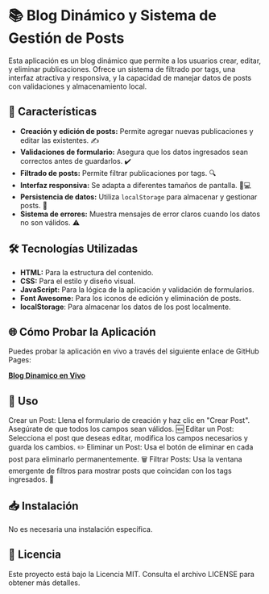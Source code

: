 #  📚 Blog Dinámico y Sistema de Gestión de Posts 

Esta aplicación es un blog dinámico que permite a los usuarios crear, editar, y eliminar publicaciones. Ofrece un sistema de filtrado por tags, una interfaz atractiva y responsiva, y la capacidad de manejar datos de posts con validaciones y almacenamiento local.

## 🌟 Características 

- **Creación y edición de posts:** Permite agregar nuevas publicaciones y editar las existentes. ✍️
- **Validaciones de formulario:** Asegura que los datos ingresados sean correctos antes de guardarlos. ✔️
- **Filtrado de posts:** Permite filtrar publicaciones por tags. 🔍
- **Interfaz responsiva:** Se adapta a diferentes tamaños de pantalla. 📱💻
- **Persistencia de datos:** Utiliza `localStorage` para almacenar y gestionar posts. 💾
- **Sistema de errores:** Muestra mensajes de error claros cuando los datos no son válidos. ⚠️

## 🛠️ Tecnologías Utilizadas 

- **HTML:** Para la estructura del contenido.
- **CSS:** Para el estilo y diseño visual.
- **JavaScript:** Para la lógica de la aplicación y validación de formularios.
- **Font Awesome:** Para los iconos de edición y eliminación de posts.
- **localStorage**: Para almacenar los datos de los post localmente.

## 🌐 Cómo Probar la Aplicación

Puedes probar la aplicación en vivo a través del siguiente enlace de GitHub Pages:

[**Blog Dinamico en Vivo**](https://jose-macias-code.github.io/Gestion-de-Publicaciones-de-Blog/)

## 🚀 Uso 

Crear un Post: Llena el formulario de creación y haz clic en "Crear Post". Asegúrate de que todos los campos sean válidos. 🆕
Editar un Post: Selecciona el post que deseas editar, modifica los campos necesarios y guarda los cambios. ✏️
Eliminar un Post: Usa el botón de eliminar en cada post para eliminarlo permanentemente.  🗑️
Filtrar Posts: Usa la ventana emergente de filtros para mostrar posts que coincidan con los tags ingresados. 🔄

## 📥 Instalación

No es necesaria una instalación específica.

##  📝 Licencia 
Este proyecto está bajo la Licencia MIT. Consulta el archivo LICENSE para obtener más detalles.

